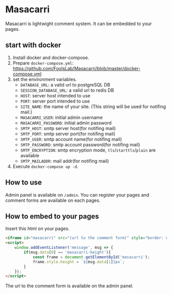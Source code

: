 # Masacarri

Masacarri is lightwight comment system. It can be embedded to your pages.

## start with docker

1. Install docker and docker-compose.
2. Prepare `docker-compose.yml`: https://github.com/FoolsLab/Masacarri/blob/master/docker-compose.yml
3. set the environment variables.
    - `DATABASE_URL`: a valid url to postgreSQL DB
    - `SESSION_DATABASE_URL`: a valid url to redis DB
    - `HOST`: server host intended to use
    - `PORT`: server port intended to use
    - `SITE_NAME`: the name of your site. (This string will be used for notifing mail.)
    - `MASACARRI_USER`: initial admin username
    - `MASACARRI_PASSWORD`: initial admin password
    - `SMTP_HOST`: smtp server host(for notifing mail)
    - `SMTP_PORT`: smtp server port(for notifing mail)
    - `SMTP_USER`: smtp account name(for notifing mail)
    - `SMTP_PASSWORD`: smtp account password(for notifing mail)
    - `SMTP_ENCRYPTION`: smtp encryption mode, `tls`/`starttls`/`plain` are available
    - `SMTP_MAILADDR`: mail addr(for notifing mail)
4. Execute `docker-compose up -d`.

## How to use

Admin panel is available on `/admin`. You can register your pages and comment forms are available on each pages.

## How to embed to your pages

Insert this html on your pages.
```html
<iframe id="masacarri" src="(url to the comment form)" style="border: none; width: 100%;"></iframe>
<script>
    window.addEventListener('message', msg => {
        if(msg.data[0] == 'masacarri-height'){
            const frame = document.getElementById('masacarri');
            frame.style.height = `${msg.data[1]}px`;
        }
    });
</script>
```
The url to the comment form is available on the admin panel.

